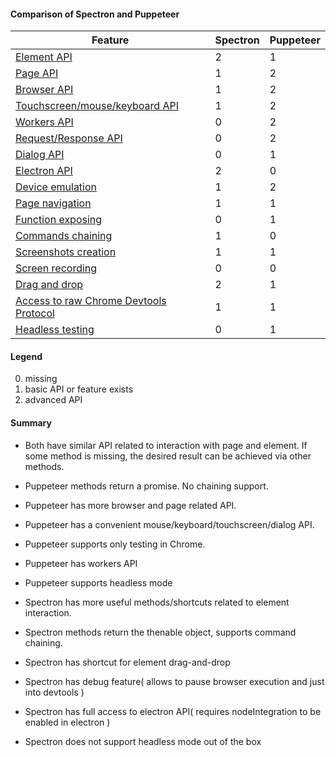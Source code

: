 #### Comparison of Spectron and Puppeteer

| Feature                                | Spectron | Puppeteer |
| -------------------------------------- | -------- | --------- |
| [ Element API ](feaure/ElementAPI.md)                            | 2        | 1         |
| [ Page API ](feaure/PageAPI.md)                               | 1        | 2         |
| [ Browser API ](feaure/BrowserAPI.md)                            | 1        | 2         |
| [ Touchscreen/mouse/keyboard API ](feaure/InputAPI.md)         | 1        | 2         |
| [ Workers API ](feaure/WorkersAPI.md)                            | 0        | 2         |
| [ Request/Response API ](feaure/RequestResponseAPI.md)                   | 0        | 2         |
| [ Dialog API ](feaure/DialogAPI.md)                             | 0        | 1         |
| [ Electron API ](feaure/ElectronAPI.md)                           | 2        | 0         |
| [ Device emulation ](feaure/DeviceEmulation.md)                       | 1        | 2         |
| [ Page navigation ](feaure/PageNavigation.md)                        | 1        | 1         |
| [ Function exposing ](feaure/FunctionExposing.md)                      | 0        | 1         |
| [ Commands chaining ](feaure/CommandsChaining.md)                      | 1        | 0         |
| [ Screenshots creation ](feaure/ScreenshotsCreation.md)                   | 1        | 1         |
| [ Screen recording ](feaure/ScreenRecording.md)                       | 0        | 0         |
| [ Drag and drop ](feaure/DragAndDrop.md)                          | 2        | 1         |
| [ Access to raw Chrome Devtools Protocol ](feaure/ChromeDevToolsProtocol.md) | 1        | 1         |
| [ Headless testing ](feaure/HeadlessTesting.md)                       | 0        | 1         |

#### Legend

0. missing
1. basic API or feature exists
2. advanced API

#### Summary

- Both have similar API related to interaction with page and element. If some method is missing, the desired result can be achieved via other methods.
- Puppeteer methods return a promise. No chaining support.
- Puppeteer has more browser and page related API.
- Puppeteer has a convenient mouse/keyboard/touchscreen/dialog API.
- Puppeteer supports only testing in Chrome.
- Puppeteer has workers API
- Puppeteer supports headless mode

- Spectron has more useful methods/shortcuts related to element interaction.
- Spectron methods return the thenable object, supports command chaining.
- Spectron has shortcut for element drag-and-drop
- Spectron has debug feature( allows to pause browser execution and just into devtools )
- Spectron has full access to electron API( requires nodeIntegration to be enabled in electron )
- Spectron does not support headless mode out of the box
